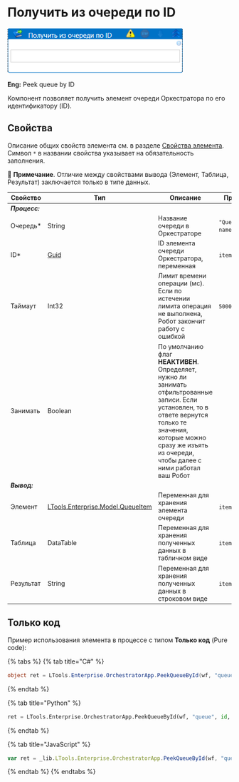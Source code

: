 # Получить из очереди по ID

![](<../../../../.gitbook/assets/получить из очереди по ID.png>)

**Eng:** Peek queue by ID

Компонент позволяет получить элемент очереди Оркестратора по его идентификатору (ID).

## Свойства
Описание общих свойств элемента см. в разделе [Свойства элемента](https://docs.primo-rpa.ru/primo-rpa/primo-studio/process/elements#svoistva-elementa).\
Символ `*` в названии свойства указывает на обязательность заполнения.

:small_blue_diamond: **Примечание**. Отличие между свойствами вывода (Элемент, Таблица, Результат) заключается только в типе данных.

| Свойство   | Тип       | Описание                 | Пример
| ---------- | --------- | ------------------------ | ------------- |
| ***Процесс:*** | | |
| Очередь\*  | String    | Название очереди в Оркестраторе | `"Queue name"`
| ID\*       | [Guid](https://docs.microsoft.com/ru-ru/dotnet/api/system.guid?view=net-6.0) | ID элемента очереди Оркестратора, переменная | `item_guid`
| Таймаут    | Int32     | Лимит времени операции (мс). Если по истечении лимита операция не выполнена, Робот закончит работу с ошибкой | `5000`
| Занимать   | Boolean   | По умолчанию флаг **НЕАКТИВЕН**. Определяет, нужно ли занимать отфильтрованные записи. Если установлен, то в ответе вернутся только те значения, которые можно сразу же изъять из очереди, чтобы далее с ними работал ваш Робот |
| ***Вывод:*** |   |   |
| Элемент    | [LTools.Enterprise.Model.QueueItem](https://docs.primo-rpa.ru/primo-rpa/g_elements/el_basic/els_orch/els_queues/datatypes) | Переменная для хранения элемента очереди | `item`
| Таблица    | DataTable | Переменная для хранения полученных данных в табличном виде | `item_table`
| Результат  | String    | Переменная для хранения полученных данных в строковом виде | `item_string`

## Только код
Пример использования элемента в процессе с типом **Только код** (Pure code):

{% tabs %}
{% tab title="C#" %}
```csharp
object ret = LTools.Enterprise.OrchestratorApp.PeekQueueById(wf, "queue", id, false);
```
{% endtab %}

{% tab title="Python" %}
```python
ret = LTools.Enterprise.OrchestratorApp.PeekQueueById(wf, "queue", id, false)
```
{% endtab %}

{% tab title="JavaScript" %}
```javascript
var ret = _lib.LTools.Enterprise.OrchestratorApp.PeekQueueById(wf, "queue", id, false);
```
{% endtab %}
{% endtabs %}
